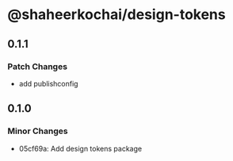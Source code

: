 # @shaheerkochai/design-tokens

## 0.1.1

### Patch Changes

- add publishconfig

## 0.1.0

### Minor Changes

- 05cf69a: Add design tokens package
